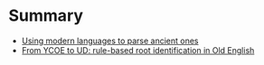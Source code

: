 # Summary

* [Using modern languages to parse ancient ones](parsing_oe_modern)
* [From YCOE to UD: rule-based root identification in Old English](root-identification-oe)
